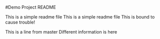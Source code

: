 #Demo Project README

This is a simple readme file
This is a simple readme file
This is bound to cause trouble!

This is a line from master 
Different information is here
